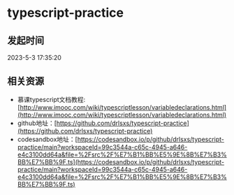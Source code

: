 # typescript-practice

## 发起时间
2023-5-3 17:35:20

## 相关资源
+ 慕课typescript文档教程:[http://www.imooc.com/wiki/typescriptlesson/variabledeclarations.html](http://www.imooc.com/wiki/typescriptlesson/variabledeclarations.html)
+ github地址：[https://github.com/drlsxs/typescript-practice](https://github.com/drlsxs/typescript-practice)
+ codesandbox地址：[https://codesandbox.io/p/github/drlsxs/typescript-practice/main?workspaceId=99c3544a-c65c-4945-a646-e4c3100dd64a&file=%2Fsrc%2F%E7%B1%BB%E5%9E%8B%E7%B3%BB%E7%BB%9F.ts](https://codesandbox.io/p/github/drlsxs/typescript-practice/main?workspaceId=99c3544a-c65c-4945-a646-e4c3100dd64a&file=%2Fsrc%2F%E7%B1%BB%E5%9E%8B%E7%B3%BB%E7%BB%9F.ts)




